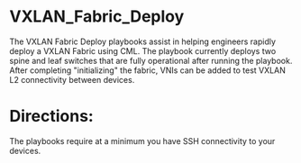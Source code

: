 # VXLAN_Fabric_Deploy

The VXLAN Fabric Deploy playbooks assist in helping engineers rapidly deploy a VXLAN Fabric using CML.  The playbook currently deploys two spine and leaf switches that are fully operational after running the playbook.  After completing "initializing" the fabric, VNIs can be added to test VXLAN L2 connectivity between devices.

# Directions:

The playbooks require at a minimum you have SSH connectivity to your devices.
